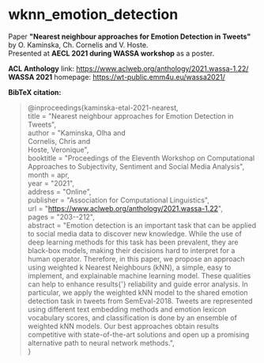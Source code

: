 # wknn_emotion_detection
Paper <b>"Nearest neighbour approaches for Emotion Detection in Tweets"</b> by O. Kaminska, Ch. Cornelis and V. Hoste.  
Presented at <b>AECL 2021 during WASSA workshop</b> as a poster.

<b>ACL Anthology</b> link: https://www.aclweb.org/anthology/2021.wassa-1.22/  
<b>WASSA 2021</b> homepage: https://wt-public.emm4u.eu/wassa2021/ 

<b>BibTeX citation:</b> 
>@inproceedings{kaminska-etal-2021-nearest,  
    title = "Nearest neighbour approaches for Emotion Detection in Tweets",  
    author = "Kaminska, Olha  and  
      Cornelis, Chris  and  
      Hoste, Veronique",  
    booktitle = "Proceedings of the Eleventh Workshop on Computational Approaches to Subjectivity, Sentiment and Social Media Analysis",
    month = apr,  
    year = "2021",  
    address = "Online",  
    publisher = "Association for Computational Linguistics",  
    url = "https://www.aclweb.org/anthology/2021.wassa-1.22",  
    pages = "203--212",  
    abstract = "Emotion detection is an important task that can be applied to social media data to discover new knowledge. While the use of deep learning methods for this task has been prevalent, they are black-box models, making their decisions hard to interpret for a human operator. Therefore, in this paper, we propose an approach using weighted k Nearest Neighbours (kNN), a simple, easy to implement, and explainable machine learning model. These qualities can help to enhance results{'} reliability and guide error analysis. In particular, we apply the weighted kNN model to the shared emotion detection task in tweets from SemEval-2018. Tweets are represented using different text embedding methods and emotion lexicon vocabulary scores, and classification is done by an ensemble of weighted kNN models. Our best approaches obtain results competitive with state-of-the-art solutions and open up a promising alternative path to neural network methods.",  
}
